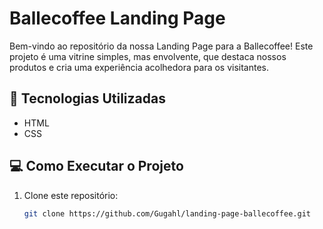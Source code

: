 # Ballecoffee Landing Page

Bem-vindo ao repositório da nossa Landing Page para a Ballecoffee! Este projeto é uma vitrine simples, mas envolvente, que destaca nossos produtos e cria uma experiência acolhedora para os visitantes.

## 🚀 Tecnologias Utilizadas
- HTML
- CSS

## 💻 Como Executar o Projeto
1. Clone este repositório:
   ```bash
   git clone https://github.com/Gugahl/landing-page-ballecoffee.git
